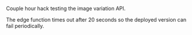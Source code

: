 Couple hour hack testing the image variation API. 

The edge function times out after 20 seconds so the deployed version can fail periodically.